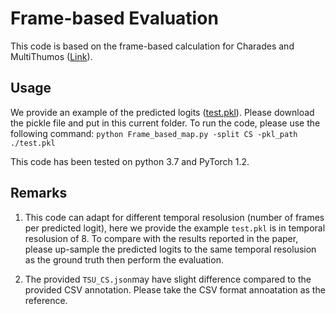 # Frame-based Evaluation

This code is based on the frame-based calculation for Charades and MultiThumos ([Link](https://github.com/piergiaj/super-events-cvpr18/blob/master/apmeter.py)).

## Usage 
We provide an example of the predicted logits ([test.pkl](https://mybox.inria.fr/f/a6f4469d3e324c7398ef/?dl=1)). Please download the pickle file and put in this current folder. To run the code, please use the following command: ```python Frame_based_map.py -split CS -pkl_path ./test.pkl```

This code has been tested on python 3.7 and PyTorch 1.2.

## Remarks
1. This code can adapt for different temporal resolusion (number of frames per predicted logit), here we provide the example ```test.pkl``` is in temporal resolusion of 8. To compare with the results reported in the paper, please up-sample the predicted logits to the same temporal resolusion as the ground truth then perform the evaluation. 

3. The provided ```TSU_CS.json```may have slight difference compared to the provided CSV annotation. Please take the CSV format annoatation as the reference. 

